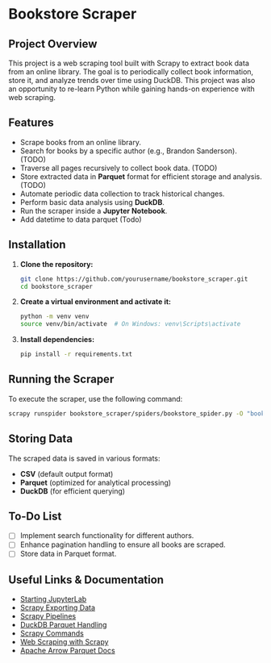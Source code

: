 # Bookstore Scraper

## Project Overview

This project is a web scraping tool built with Scrapy to extract book data from an online library. The goal is to periodically collect book information, store it, and analyze trends over time using DuckDB. This project was also an opportunity to re-learn Python while gaining hands-on experience with web scraping.

## Features

- Scrape books from an online library.
- Search for books by a specific author (e.g., Brandon Sanderson). (TODO)
- Traverse all pages recursively to collect book data. (TODO)
- Store extracted data in **Parquet** format for efficient storage and analysis. (TODO)
- Automate periodic data collection to track historical changes.
- Perform basic data analysis using **DuckDB**.
- Run the scraper inside a **Jupyter Notebook**.
- Add datetime to data parquet (Todo)

## Installation

1. **Clone the repository:**
   ```sh
   git clone https://github.com/yourusername/bookstore_scraper.git
   cd bookstore_scraper
   ```
2. **Create a virtual environment and activate it:**
   ```sh
   python -m venv venv
   source venv/bin/activate  # On Windows: venv\Scripts\activate
   ```
3. **Install dependencies:**
   ```sh
   pip install -r requirements.txt
   ```

## Running the Scraper

To execute the scraper, use the following command:
```sh
scrapy runspider bookstore_scraper/spiders/bookstore_spider.py -O "books_%(time)s.csv"
```

## Storing Data

The scraped data is saved in various formats:
- **CSV** (default output format)
- **Parquet** (optimized for analytical processing)
- **DuckDB** (for efficient querying)

## To-Do List

- [ ] Implement search functionality for different authors.
- [ ] Enhance pagination handling to ensure all books are scraped.
- [ ] Store data in Parquet format.

## Useful Links & Documentation

- [Starting JupyterLab](https://jupyterlab.readthedocs.io/en/stable/getting_started/starting.html)
- [Scrapy Exporting Data](https://docs.scrapy.org/en/latest/topics/feed-exports.html)
- [Scrapy Pipelines](https://docs.scrapy.org/en/latest/topics/item-pipeline.html)
- [DuckDB Parquet Handling](https://duckdb.org/docs/stable/data/parquet/overview)
- [Scrapy Commands](https://docs.scrapy.org/en/latest/topics/commands.html)
- [Web Scraping with Scrapy](https://www.dataquest.io/blog/web-scraping-with-scrapy/)
- [Apache Arrow Parquet Docs](https://arrow.apache.org/docs/python/parquet.html)
